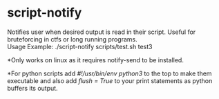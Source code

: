 # script-notify
Notifies user when desired output is read in their script. Useful for bruteforcing in ctfs or long running programs.<br>
Usage Example: ./script-notify scripts/test.sh test3

*Only works on linux as it requires notify-send to be installed.

*For python scripts add *#!/usr/bin/env python3* to the top to make them executable and also add *flush = True* to your print statements as python buffers its output.